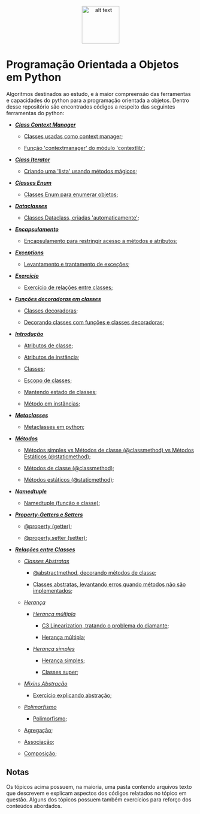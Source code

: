 <p align="center">
<img src="https://camo.githubusercontent.com/3886f4de8cd5d185cc1637bf8f80d0d2492029652b384313fc22d10185dd4ebb/68747470733a2f2f73332e6475616c737461636b2e75732d656173742d322e616d617a6f6e6177732e636f6d2f707974686f6e646f746f72672d6173736574732f6d656469612f636f6d6d756e6974792f6c6f676f732f707974686f6e2d6c6f676f2d6f6e6c792e706e67" 
alt="alt text" data-canonical-src="https://s3.dualstack.us-east-2.amazonaws.com/pythondotorg-assets/media/community/logos/python-logo-only.png"
width="100" height="100"/>
</p>

# **Programação Orientada a Objetos em Python**

Algoritmos destinados ao estudo, e à maior compreensão das ferramentas e capacidades do python para a programação orientada
a objetos. Dentro desse repositório são encontrados códigos a respeito das seguintes ferramentas do python:

- [***Class Context Manager***](class_context_manager/)
  
  - [Classes usadas como context manager](class_context_manager/class_context_manager.py);
  
  - [Função 'contextmanager' do módulo 'contextlib'](class_context_manager/class_context_manager.py);

- [***Class Iterator***](classe_iterator/)

  - [Criando uma 'lista' usando métodos mágicos](classe_iterator/classe_iterator.py);

- [***Classes Enum***](classes_enum/)

  - [Classes Enum para enumerar objetos](classes_enum/classes_enum.py);

- [***Dataclasses***](dataclasses/)

  - [Classes Dataclass, criadas 'automaticamente'](dataclasses/dataclasse.py);

- [***Encapsulamento***](encapsulamento/)

  - [Encapsulamento para restringir acesso a métodos e atributos](encapsulamento/encapsulamento.py);

- [***Exceptions***](exceptions/)

  - [Levantamento e trantamento de exceções](exceptions/exception.py);

- [***Exercício***](exercicios/)

  - [Exercício de relações entre classes](exercicios/relacao_entre_classes.py);

- [***Funções decoradoras em classes***](funcoes_decoradoras_em_classes/)

  - [Classes decoradoras](funcoes_decoradoras_em_classes/classes_decoradoras.py);
  
  - [Decorando classes com funções e classes decoradoras](funcoes_decoradoras_em_classes/decorando_classes.py);

- [***Introdução***](introducao/)

  - [Atributos de classe](introducao/atributos_de_classe.py);
  
  - [Atributos de instância](introducao/atributos_de_instancia.py);
  
  - [Classes](introducao/class.py);
  
  - [Escopo de classes](introducao/escopo_classe.py);
  
  - [Mantendo estado de classes](introducao/mantendo_estados.py);
  
  - [Método em instâncias](introducao/metodos_em_instancias.py);

- [***Metaclasses***](metaclasses/)

  - [Metaclasses em python](metaclasses/metaclasses.py);

- [***Métodos***](metodos/)

  - [Métodos simples vs Métodos de classe (@classmethod) vs Métodos Estáticos (@staticmethod)](metodos/metodo_vs_@classmethod_vs_@staticmethod.py);
  
  - [Métodos de classe (@classmethod)](metodos/metodos_de_classe_@classmethod.py);
  
  - [Métodos estáticos (@staticmethod)](metodos/metodos_estaticos_@staticmethod.py);

- [***Namedtuple***](namedtuple/)

  - [Namedtuple (função e classe)](namedtuple/namedtuple.py);

- [***Property-Getters e Setters***](property-getter_setter/)

  - [@property (getter)](property-getter_setter/@property.py);
  
  - [@property.setter (setter)](property-getter_setter/@property_setter.py);

- [***Relações entre Classes***](relacoes_entre_classes/)

  - [*Classes Abstratas*](relacoes_entre_classes/classes_abstratas/)
  
    - [@abstractmethod, decorando métodos de classe](relacoes_entre_classes/classes_abstratas/@abstractmethod.py);
  
    - [Classes abstratas, levantando erros quando métodos não são implementados](relacoes_entre_classes/classes_abstratas/classes_abstratas.py);
  
  - [*Herança*](relacoes_entre_classes/heranca/)

    - [*Herança múltipla*](relacoes_entre_classes/heranca/heranca_multipla/)
  
      - [C3 Linearization, tratando o problema do diamante](relacoes_entre_classes/heranca/heranca_multipla/c3_linearization.py);
  
      - [Herança múltipla](relacoes_entre_classes/heranca/heranca_multipla/heranca_multipla.py);
  
    - [*Herança simples*](relacoes_entre_classes/heranca/heranca_simples/)
  
      - [Herança simples](relacoes_entre_classes/heranca/heranca_simples/heranca_simples.py);
  
      - [Classes super](relacoes_entre_classes/heranca/heranca_simples/super.py);
  
  - [*Mixins Abstração*](relacoes_entre_classes/heranca/mixins_abstracao/)
  
    - [Exercício explicando abstração](relacoes_entre_classes/heranca/mixins_abstracao/main.py);
  
  - [*Polimorfismo*](relacoes_entre_classes/polimorfismo/)
  
    - [Polimorfismo](relacoes_entre_classes/polimorfismo/polimorfismo.py);
  
  - [Agregação](relacoes_entre_classes/agregacao.py);
  
  - [Associação](relacoes_entre_classes/associacao.py);
  
  - [Composição](relacoes_entre_classes/composicao.py);

## **Notas**

Os tópicos acima possuem, na maioria, uma pasta contendo arquivos texto que descrevem e explicam aspectos dos códigos relatados no tópico em questão. Alguns dos tópicos possuem também exercícios para reforço dos conteúdos abordados.